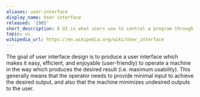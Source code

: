 ```yaml
---
aliases: user-interface
display_name: User interface
released: '1985'
short_description: A UI is what users use to control a program through a graphical interface
topic: ui
wikipedia_url: https://en.wikipedia.org/wiki/User_interface
---
```

The goal of user interface design is to produce a user interface which makes it easy, efficient, and enjoyable (user-friendly) to operate a machine in the way which produces the desired result (i.e. maximum usability). This generally means that the operator needs to provide minimal input to achieve the desired output, and also that the machine minimizes undesired outputs to the user.
